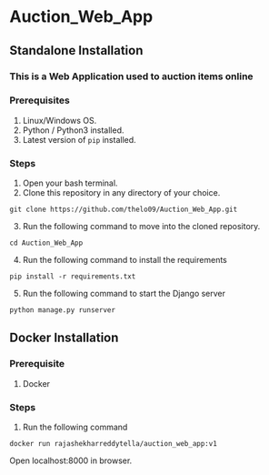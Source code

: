 # Auction_Web_App

## Standalone Installation

### This is a Web Application used to auction items online

### Prerequisites

1. Linux/Windows OS.
2. Python / Python3 installed.
3. Latest version of `pip` installed.

### Steps

1. Open your bash terminal.
2. Clone this repository in any directory of your choice.

```
git clone https://github.com/thelo09/Auction_Web_App.git
```

3. Run the following command to move into the cloned repository.

```
cd Auction_Web_App
```

4. Run the following command to install the requirements

```
pip install -r requirements.txt
```

5. Run the following command to start the Django server

```
python manage.py runserver
```

## Docker Installation

### Prerequisite
1. Docker

### Steps
1. Run the following command

```
docker run rajashekharreddytella/auction_web_app:v1
```

Open localhost:8000 in browser.
